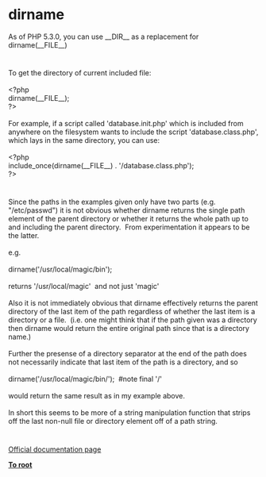 # dirname




<div class="phpcode"><span class="html">
As of PHP 5.3.0, you can use __DIR__ as a replacement for dirname(__FILE__)</span>
</div>
  

#


<div class="phpcode"><span class="html">
To get the directory of current included file:
<br>
<br><span class="default">&lt;?php
<br>dirname</span><span class="keyword">(</span><span class="default">__FILE__</span><span class="keyword">);
<br></span><span class="default">?&gt;
<br></span>
<br>For example, if a script called &apos;database.init.php&apos; which is included from anywhere on the filesystem wants to include the script &apos;database.class.php&apos;, which lays in the same directory, you can use:
<br>
<br><span class="default">&lt;?php
<br></span><span class="keyword">include_once(</span><span class="default">dirname</span><span class="keyword">(</span><span class="default">__FILE__</span><span class="keyword">) . </span><span class="string">&apos;/database.class.php&apos;</span><span class="keyword">);
<br></span><span class="default">?&gt;</span>
</span>
</div>
  

#


<div class="phpcode"><span class="html">
Since the paths in the examples given only have two parts (e.g. &quot;/etc/passwd&quot;) it is not obvious whether dirname returns the single path element of the parent directory or whether it returns the whole path up to and including the parent directory.&#xA0; From experimentation it appears to be the latter.<br><br>e.g. <br><br>dirname(&apos;/usr/local/magic/bin&apos;);<br><br>returns &apos;/usr/local/magic&apos;&#xA0; and not just &apos;magic&apos;<br><br>Also it is not immediately obvious that dirname effectively returns the parent directory of the last item of the path regardless of whether the last item is a directory or a file.&#xA0; (i.e. one might think that if the path given was a directory then dirname would return the entire original path since that is a directory name.)<br><br>Further the presense of a directory separator at the end of the path does not necessarily indicate that last item of the path is a directory, and so <br><br>dirname(&apos;/usr/local/magic/bin/&apos;);&#xA0; #note final &apos;/&apos;<br><br>would return the same result as in my example above.<br><br>In short this seems to be more of a string manipulation function that strips off the last non-null file or directory element off of a path string.</span>
</div>
  

#

[Official documentation page](https://www.php.net/manual/en/function.dirname.php)

**[To root](/README.md)**